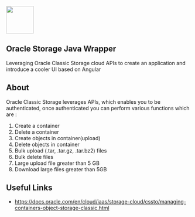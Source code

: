 <img src=static/logo-new-v2.svg height=75 />

## Oracle Storage Java Wrapper

Leveraging Oracle Classic Storage cloud APIs to create an application and introduce a cooler UI based on Angular

## About 

Oracle Classic Storage leverages APIs, which enables you to be authenticated, once authenticated you can perform various functions which are : 
1. Create a container 
2. Delete a container 
3. Create objects in container(upload)
4. Delete objects in container
5. Bulk upload (.tar, .tar.gz, .tar.bz2) files
6. Bulk delete files
7. Large upload file greater than 5 GB
8. Download large files greater than 5GB

## Useful Links 

* https://docs.oracle.com/en/cloud/iaas/storage-cloud/cssto/managing-containers-object-storage-classic.html
